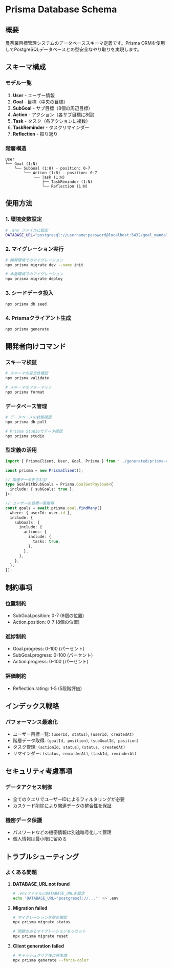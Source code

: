 # Prisma Database Schema

## 概要

曼荼羅目標管理システムのデータベーススキーマ定義です。Prisma ORMを使用してPostgreSQLデータベースとの型安全なやり取りを実現します。

## スキーマ構成

### モデル一覧

1. **User** - ユーザー情報
2. **Goal** - 目標（中央の目標）
3. **SubGoal** - サブ目標（8個の周辺目標）
4. **Action** - アクション（各サブ目標に8個）
5. **Task** - タスク（各アクションに複数）
6. **TaskReminder** - タスクリマインダー
7. **Reflection** - 振り返り

### 階層構造

```
User
└── Goal (1:N)
    └── SubGoal (1:8) - position: 0-7
        └── Action (1:8) - position: 0-7
            └── Task (1:N)
                ├── TaskReminder (1:N)
                └── Reflection (1:N)
```

## 使用方法

### 1. 環境変数設定

```bash
# .env ファイルに設定
DATABASE_URL="postgresql://username:password@localhost:5432/goal_mandala"
```

### 2. マイグレーション実行

```bash
# 開発環境でのマイグレーション
npx prisma migrate dev --name init

# 本番環境でのマイグレーション
npx prisma migrate deploy
```

### 3. シードデータ投入

```bash
npx prisma db seed
```

### 4. Prismaクライアント生成

```bash
npx prisma generate
```

## 開発者向けコマンド

### スキーマ検証

```bash
# スキーマの妥当性確認
npx prisma validate

# スキーマのフォーマット
npx prisma format
```

### データベース管理

```bash
# データベースの状態確認
npx prisma db pull

# Prisma Studioでデータ確認
npx prisma studio
```

### 型定義の活用

```typescript
import { PrismaClient, User, Goal, Prisma } from '../generated/prisma-client';

const prisma = new PrismaClient();

// 関連データを含む型
type GoalWithSubGoals = Prisma.GoalGetPayload<{
  include: { subGoals: true };
}>;

// ユーザーの目標一覧取得
const goals = await prisma.goal.findMany({
  where: { userId: user.id },
  include: {
    subGoals: {
      include: {
        actions: {
          include: {
            tasks: true,
          },
        },
      },
    },
  },
});
```

## 制約事項

### 位置制約

- SubGoal.position: 0-7 (8個の位置)
- Action.position: 0-7 (8個の位置)

### 進捗制約

- Goal.progress: 0-100 (パーセント)
- SubGoal.progress: 0-100 (パーセント)
- Action.progress: 0-100 (パーセント)

### 評価制約

- Reflection.rating: 1-5 (5段階評価)

## インデックス戦略

### パフォーマンス最適化

- ユーザー目標一覧: `(userId, status)`, `(userId, createdAt)`
- 階層データ取得: `(goalId, position)`, `(subGoalId, position)`
- タスク管理: `(actionId, status)`, `(status, createdAt)`
- リマインダー: `(status, reminderAt)`, `(taskId, reminderAt)`

## セキュリティ考慮事項

### データアクセス制御

- 全てのクエリでユーザーIDによるフィルタリングが必要
- カスケード削除により関連データの整合性を保証

### 機密データ保護

- パスワードなどの機密情報は別途暗号化して管理
- 個人情報は最小限に留める

## トラブルシューティング

### よくある問題

1. **DATABASE_URL not found**

   ```bash
   # .envファイルにDATABASE_URLを設定
   echo 'DATABASE_URL="postgresql://..."' >> .env
   ```

2. **Migration failed**

   ```bash
   # マイグレーション状態の確認
   npx prisma migrate status

   # 問題のあるマイグレーションをリセット
   npx prisma migrate reset
   ```

3. **Client generation failed**
   ```bash
   # キャッシュクリア後に再生成
   npx prisma generate --force-color
   ```
